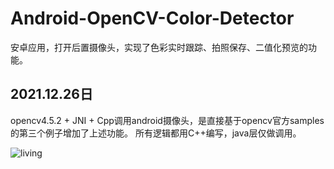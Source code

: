 # Android-OpenCV-Color-Detector
安卓应用，打开后置摄像头，实现了色彩实时跟踪、拍照保存、二值化预览的功能。


## 2021.12.26日
opencv4.5.2 + JNI + Cpp调用android摄像头，是直接基于opencv官方samples的第三个例子增加了上述功能。
所有逻辑都用C++编写，java层仅做调用。

![living](https://github.com/BigCJL/Android-OpenCV-Color-Detector/blob/main/demo.gif)
